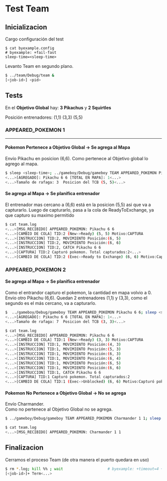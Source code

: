 # Test Team

## Inicializacion

Cargo configuración del test

```shell
$ cat byexample.config                                                  # byexample: +fail-fast
sleep-time=<sleep-time>
```

Levanto Team en segundo plano.

```bash
$ ../team/Debug/team &
[<job-id>] <pid>
```

## Tests

En el **Objetivo Global** hay: **3 Pikachus** y **2 Squirtles**

Posición entrenadores: (1,1) (3,3) (5,5)

### APPEARED_POKEMON 1

- - -

#### Pokemon Pertenece a Objetivo Global -> Se agrega al Mapa

Envío Pikachu en posicion (6,6). Como pertenece al Objetivo global lo agrego al mapa.

```bash
$ sleep <sleep-time>; ../gameboy/Debug/gameboy TEAM APPEARED_POKEMON Pikachu 6 6; sleep <sleep-time> # byexample: +timeout=7 +paste +fail-fast
<...>[AGREGADO]: Pikachu 6 6 [TOTAL EN MAPA]: 1<...>
<...>Tamaño de rafaga: 3  Posicion del TCB (5, 5)<...>
```

#### Se agrega al Mapa -> Se planifica entrenador

El entrenador mas cercano a (6,6) está en la posicion (5,5) asi que va a capturarlo.
Luego de capturarlo, pasa a la cola de ReadyToExchange, ya que capturo su maximo permitido

```bash
$ cat team.log
<...>[MSG_RECIBIDO] APPEARED_POKEMON: Pikachu 6 6
<...>[CAMBIO DE COLA] TID:2 (New->Ready) (5, 5) Motivo:CAPTURA
<...>[INSTRUCCION] TID:2, MOVIMIENTO Posición:(6, 5)
<...>[INSTRUCCION] TID:2, MOVIMIENTO Posición:(6, 6)
<...>[INSTRUCCION] TID:2, CATCH Pikachu 6 6
<...>[CAPTURA] TID:2 Capturó pokemon. Total capturados:2<...>
<...>[CAMBIO DE COLA] TID:2 (Exec->Ready to Exchange) (6, 6) Motivo:Capturó máximo permitido(2)
```

### APPEARED_POKEMON 2

#### Se agrega al Mapa -> Se planifica entrenador 

Como el entrandor capturo el pokemon, la cantidad en mapa volvio a 0.
Envio otro Pikachu (6,6). Quedan 2 entrenadores (1,1) y (3,3), como el segundo es el más cercano, va a capturarlo.

```bash
$  ../gameboy/Debug/gameboy TEAM APPEARED_POKEMON Pikachu 6 6; sleep <sleep-time> # byexample: +timeout=4 +paste +fail-fast
<...>[AGREGADO]: Pikachu 6 6 [TOTAL EN MAPA]: 1<...>
<...>Tamaño de rafaga: 7  Posicion del TCB (3, 3)<...>
```

```bash
$ cat team.log
<...>[MSG_RECIBIDO] APPEARED_POKEMON: Pikachu 6 6
<...>[CAMBIO DE COLA] TID:1 (New->Ready) (3, 3) Motivo:CAPTURA
<...>[INSTRUCCION] TID:1, MOVIMIENTO Posición:(4, 3)
<...>[INSTRUCCION] TID:1, MOVIMIENTO Posición:(5, 3)
<...>[INSTRUCCION] TID:1, MOVIMIENTO Posición:(6, 3)
<...>[INSTRUCCION] TID:1, MOVIMIENTO Posición:(6, 4)
<...>[INSTRUCCION] TID:1, MOVIMIENTO Posición:(6, 5)
<...>[INSTRUCCION] TID:1, MOVIMIENTO Posición:(6, 6)
<...>[INSTRUCCION] TID:1, CATCH Pikachu 6 6
<...>[CAPTURA] TID:1 Capturó pokemon. Total capturados:2
<...>[CAMBIO DE COLA] TID:1 (Exec->Unblocked) (6, 6) Motivo:Capturó pokemon y puede seguir capturando

```

#### Pokemon No Pertenece a Objetivo Global -> No se agrega

Envío Charmander.  
Como no pertenece al Objetivo Global no se agrega.

```bash
$ ../gameboy/Debug/gameboy TEAM APPEARED_POKEMON Charmander 1 1; sleep <sleep-time> # byexample: +timeout=4 +paste +fail-fast
```

```bash
$ cat team.log
<...>[MSG_RECIBIDO] APPEARED_POKEMON: Charmander 1 1
```

## Finalizacion

Cerramos el proceso Team (de otra manera el puerto quedara en uso)

```bash
$ rm *.log; kill %% ; wait                    # byexample: +timeout=4 +norm-ws +paste -skip
[<job-id>]+ Term<...>
```
